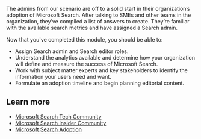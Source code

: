 The admins from our scenario are off to a solid start in their organization’s adoption of Microsoft Search. After talking to SMEs and other teams in the organization, they’ve compiled a list of answers to create. They’re familiar with the available search metrics and have assigned a Search admin.

Now that you've completed this module, you should be able to:  

- Assign Search admin and Search editor roles.
- Understand the analytics available and determine how your organization will define and measure the success of Microsoft Search.
- Work with subject matter experts and key stakeholders to identify the information your users need and want.
- Formulate an adoption timeline and begin planning editorial content.

## Learn more

- [Microsoft Search Tech Community](https://resources.techcommunity.microsoft.com/microsoft-search)
- [Microsoft Search Insider Community](https://microsoft.qualtrics.com/jfe/form/SV_8nLKNGWElIXrop0)
- [Microsoft Search Adoption](https://adoption.microsoft.com/microsoft-search/)